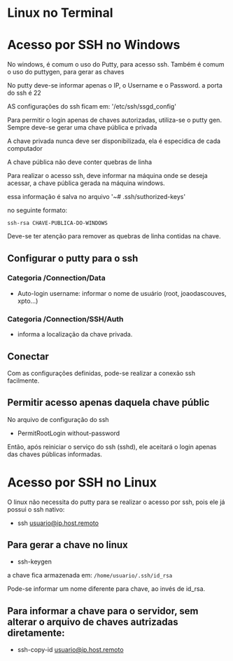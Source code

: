 # Linux no Terminal

# Acesso por SSH no Windows

No windows, é comum o uso do Putty, para acesso ssh.
Também é comum o uso do puttygen, para gerar as chaves

No putty deve-se informar apenas o IP, o Username e o Password.
a porta do ssh é 22

AS configurações do ssh ficam em: '/etc/ssh/ssgd_config'

Para permitir o login apenas de chaves autorizadas, utiliza-se o putty gen.
Sempre deve-se gerar uma chave pública e privada

A chave privada nunca deve ser disponibilizada, ela é especídica de cada computador

A chave pública não deve conter quebras de linha

Para realizar o acesso ssh, deve informar na máquina onde se deseja acessar, a chave pública gerada na máquina windows.

essa informação é salva no arquivo '~# .ssh/suthorized-keys'

no seguinte formato:

```ssh-rsa CHAVE-PUBLICA-DO-WINDOWS```

Deve-se ter atenção para remover as quebras de linha contidas na chave.

## Configurar o putty para o ssh

### Categoria /Connection/Data

* Auto-login username: informar o nome de usuário (root, joaodascouves, xpto...)

### Categoria /Connection/SSH/Auth

* informa a localização da chave privada.

## Conectar

Com as configurações definidas, pode-se realizar a conexão ssh facilmente.

## Permitir acesso apenas daquela chave públic

No arquivo de configuração do ssh
* PermitRootLogin without-password

Então, após reiniciar o serviço do ssh (sshd), ele aceitará o login apenas das chaves públicas informadas.

# Acesso por SSH no Linux

O linux não necessita do putty para se realizar o acesso por ssh, pois ele já possui o ssh nativo:

* ssh usuario@ip.host.remoto

## Para gerar a chave no linux

* ssh-keygen

a chave fica armazenada em: ```/home/usuario/.ssh/id_rsa```

Pode-se informar um nome diferente para chave, ao invés de id_rsa.

## Para informar a chave para o servidor, sem alterar o arquivo de chaves autrizadas diretamente:

* ssh-copy-id usuario@ip.host.remoto



